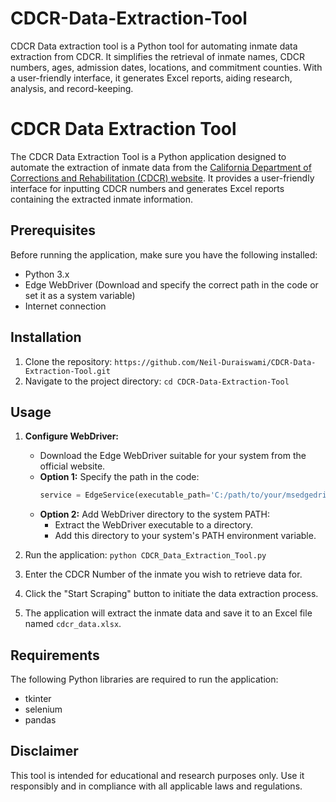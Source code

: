 # CDCR-Data-Extraction-Tool
CDCR Data extraction tool is a Python tool for automating inmate data extraction from CDCR. It simplifies the retrieval of inmate names, CDCR numbers, ages, admission dates, locations, and commitment counties. With a user-friendly interface, it generates Excel reports, aiding research, analysis, and record-keeping.

# CDCR Data Extraction Tool

The CDCR Data Extraction Tool is a Python application designed to automate the extraction of inmate data from the [California Department of Corrections and Rehabilitation (CDCR) website](https://apps.cdcr.ca.gov/ciris). It provides a user-friendly interface for inputting CDCR numbers and generates Excel reports containing the extracted inmate information.

## Prerequisites

Before running the application, make sure you have the following installed:

- Python 3.x
- Edge WebDriver (Download and specify the correct path in the code or set it as a system variable)
- Internet connection

## Installation

1. Clone the repository: `https://github.com/Neil-Duraiswami/CDCR-Data-Extraction-Tool.git`
2. Navigate to the project directory: `cd CDCR-Data-Extraction-Tool`


## Usage

1. **Configure WebDriver:**
    - Download the Edge WebDriver suitable for your system from the official website.
    - **Option 1:** Specify the path in the code:
        ```python
        service = EdgeService(executable_path='C:/path/to/your/msedgedriver.exe')
        ```
    - **Option 2:** Add WebDriver directory to the system PATH:
        - Extract the WebDriver executable to a directory.
        - Add this directory to your system's PATH environment variable.

2. Run the application: `python CDCR_Data_Extraction_Tool.py`
3. Enter the CDCR Number of the inmate you wish to retrieve data for.
4. Click the "Start Scraping" button to initiate the data extraction process.
5. The application will extract the inmate data and save it to an Excel file named `cdcr_data.xlsx`.

## Requirements

The following Python libraries are required to run the application:

- tkinter
- selenium
- pandas


## Disclaimer

This tool is intended for educational and research purposes only. Use it responsibly and in compliance with all applicable laws and regulations.

